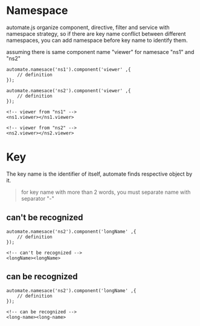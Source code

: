 # Namespace

automate.js organize component, directive, filter and service with namespace strategy, so if there are key name conflict between different namespaces, you can add namespace before key name to identify them.

assuming there is same component name "viewer" for namesace "ns1" and "ns2"

```
automate.namesace('ns1').component('viewer' ,{
    // definition
});

automate.namesace('ns2').component('viewer' ,{
    // definition
});
```

```
<!-- viewer from "ns1" -->
<ns1.viewer></ns1.viewer>

<!-- viewer from "ns2" -->
<ns2.viewer></ns2.viewer>
```

# Key

The key name is the identifier of itself, automate finds respective object by it.

> for key name with more than 2 words, you must separate name with separator "-"

## can't be recognized

```
automate.namesace('ns2').component('longName' ,{
    // definition
});

<!-- can't be recognized -->
<longName><longName>
```

## can be recognized

```
automate.namesace('ns2').component('longName' ,{
    // definition
});

<!-- can be recognized -->
<long-name><long-name>
```
